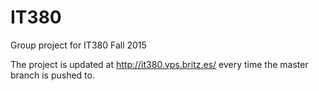 # IT380
Group project for IT380 Fall 2015

The project is updated at http://it380.vps.britz.es/ every time the master branch is pushed to.
